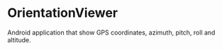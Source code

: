 # OrientationViewer
Android application that show GPS coordinates, azimuth, pitch, roll and altitude.
